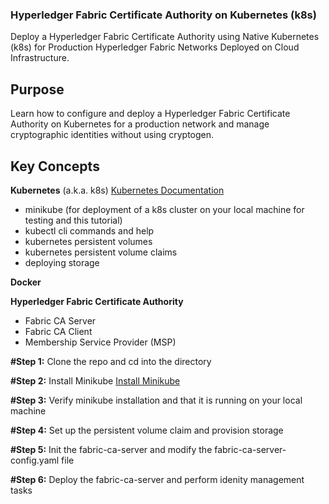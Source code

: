 ### Hyperledger Fabric Certificate Authority on Kubernetes (k8s)
Deploy a Hyperledger Fabric Certificate Authority using Native Kubernetes (k8s) for Production Hyperledger Fabric Networks Deployed on Cloud Infrastructure.

## Purpose
Learn how to configure and deploy a Hyperledger Fabric Certificate Authority on Kubernetes for a production network and manage cryptographic identities without using cryptogen.

## Key Concepts
**Kubernetes** (a.k.a. k8s) [Kubernetes Documentation](https://kubernetes.io/)
- minikube (for deployment of a k8s cluster on your local machine for testing and this tutorial) 
- kubectl cli commands and help
- kubernetes persistent volumes
- kubernetes persistent volume claims
- deploying storage

**Docker**

**Hyperledger Fabric Certificate Authority**
 - Fabric CA Server
 - Fabric CA Client
 - Membership Service Provider (MSP)

**#Step 1:** Clone the repo and cd into the directory

**#Step 2:** Install Minikube [Install Minikube](https://kubernetes.io/docs/setup/learning-environment/minikube/)

**#Step 3:** Verify minikube installation and that it is running on your local machine

**#Step 4:** Set up the persistent volume claim and provision storage

**#Step 5:** Init the fabric-ca-server and modify the fabric-ca-server-config.yaml file 

**#Step 6:** Deploy the fabric-ca-server and perform idenity management tasks
